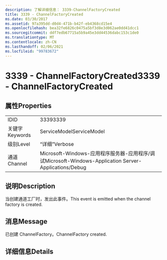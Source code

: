 ```yaml
---
description: 了解详细信息： 3339-ChannelFactoryCreated
title: 3339 - ChannelFactoryCreated
ms.date: 03/30/2017
ms.assetid: 97a395dd-d0d4-471b-b42f-eb4368cd15e4
ms.openlocfilehash: bea32fe6826c0475a5bf3d8e3d062ae0dd41dcc1
ms.sourcegitcommit: ddf7edb67715a5b9a45e3dd44536dabc153c1de0
ms.translationtype: MT
ms.contentlocale: zh-CN
ms.lasthandoff: 02/06/2021
ms.locfileid: "99783672"
---
```

# <a name="3339---channelfactorycreated"></a><span data-ttu-id="e8591-103">3339 - ChannelFactoryCreated</span><span class="sxs-lookup"><span data-stu-id="e8591-103">3339 - ChannelFactoryCreated</span></span>

## <a name="properties"></a><span data-ttu-id="e8591-104">属性</span><span class="sxs-lookup"><span data-stu-id="e8591-104">Properties</span></span>  
  
|||  
|-|-|  
|<span data-ttu-id="e8591-105">ID</span><span class="sxs-lookup"><span data-stu-id="e8591-105">ID</span></span>|<span data-ttu-id="e8591-106">3339</span><span class="sxs-lookup"><span data-stu-id="e8591-106">3339</span></span>|  
|<span data-ttu-id="e8591-107">关键字</span><span class="sxs-lookup"><span data-stu-id="e8591-107">Keywords</span></span>|<span data-ttu-id="e8591-108">ServiceModel</span><span class="sxs-lookup"><span data-stu-id="e8591-108">ServiceModel</span></span>|  
|<span data-ttu-id="e8591-109">级别</span><span class="sxs-lookup"><span data-stu-id="e8591-109">Level</span></span>|<span data-ttu-id="e8591-110">“详细”</span><span class="sxs-lookup"><span data-stu-id="e8591-110">Verbose</span></span>|  
|<span data-ttu-id="e8591-111">通道</span><span class="sxs-lookup"><span data-stu-id="e8591-111">Channel</span></span>|<span data-ttu-id="e8591-112">Microsoft-Windows-应用程序服务器-应用程序/调试</span><span class="sxs-lookup"><span data-stu-id="e8591-112">Microsoft-Windows-Application Server-Applications/Debug</span></span>|  
  
## <a name="description"></a><span data-ttu-id="e8591-113">说明</span><span class="sxs-lookup"><span data-stu-id="e8591-113">Description</span></span>  

 <span data-ttu-id="e8591-114">当创建通道工厂时，发出此事件。</span><span class="sxs-lookup"><span data-stu-id="e8591-114">This event is emitted when the channel factory is created.</span></span>  
  
## <a name="message"></a><span data-ttu-id="e8591-115">消息</span><span class="sxs-lookup"><span data-stu-id="e8591-115">Message</span></span>  

 <span data-ttu-id="e8591-116">已创建 ChannelFactory。</span><span class="sxs-lookup"><span data-stu-id="e8591-116">ChannelFactory created.</span></span>  
  
## <a name="details"></a><span data-ttu-id="e8591-117">详细信息</span><span class="sxs-lookup"><span data-stu-id="e8591-117">Details</span></span>
